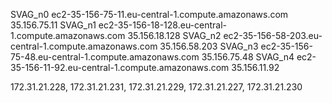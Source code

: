 SVAG_n0     ec2-35-156-75-11.eu-central-1.compute.amazonaws.com     35.156.75.11
SVAG_n1     ec2-35-156-18-128.eu-central-1.compute.amazonaws.com    35.156.18.128
SVAG_n2     ec2-35-156-58-203.eu-central-1.compute.amazonaws.com    35.156.58.203
SVAG_n3     ec2-35-156-75-48.eu-central-1.compute.amazonaws.com     35.156.75.48
SVAG_n4     ec2-35-156-11-92.eu-central-1.compute.amazonaws.com     35.156.11.92

172.31.21.228, 172.31.21.231, 172.31.21.229, 172.31.21.227, 172.31.21.230